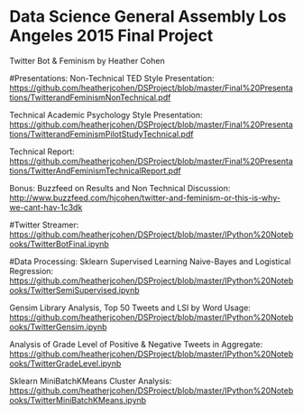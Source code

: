 # Data Science General Assembly Los Angeles 2015 Final Project
Twitter Bot &amp; Feminism 
by Heather Cohen

#Presentations: 
Non-Technical TED Style Presentation: 
https://github.com/heatherjcohen/DSProject/blob/master/Final%20Presentations/TwitterandFeminismNonTechnical.pdf

Technical Academic Psychology Style Presentation: 
https://github.com/heatherjcohen/DSProject/blob/master/Final%20Presentations/TwitterandFeminismPilotStudyTechnical.pdf

Technical Report: 
https://github.com/heatherjcohen/DSProject/blob/master/Final%20Presentations/TwitterAndFeminismTechnicalReport.pdf

Bonus: Buzzfeed on Results and Non Technical Discussion:
http://www.buzzfeed.com/hjcohen/twitter-and-feminism-or-this-is-why-we-cant-hav-1c3dk

#Twitter Streamer:
https://github.com/heatherjcohen/DSProject/blob/master/IPython%20Notebooks/TwitterBotFinal.ipynb

#Data Processing: 
Sklearn Supervised Learning Naive-Bayes and Logistical Regression:
https://github.com/heatherjcohen/DSProject/blob/master/IPython%20Notebooks/TwitterSemiSupervised.ipynb

Gensim Library Analysis, Top 50 Tweets and LSI by Word Usage:
https://github.com/heatherjcohen/DSProject/blob/master/IPython%20Notebooks/TwitterGensim.ipynb

Analysis of Grade Level of Positive & Negative Tweets in Aggregate: 
https://github.com/heatherjcohen/DSProject/blob/master/IPython%20Notebooks/TwitterGradeLevel.ipynb

Sklearn MiniBatchKMeans Cluster Analysis:
https://github.com/heatherjcohen/DSProject/blob/master/IPython%20Notebooks/TwitterMiniBatchKMeans.ipynb

